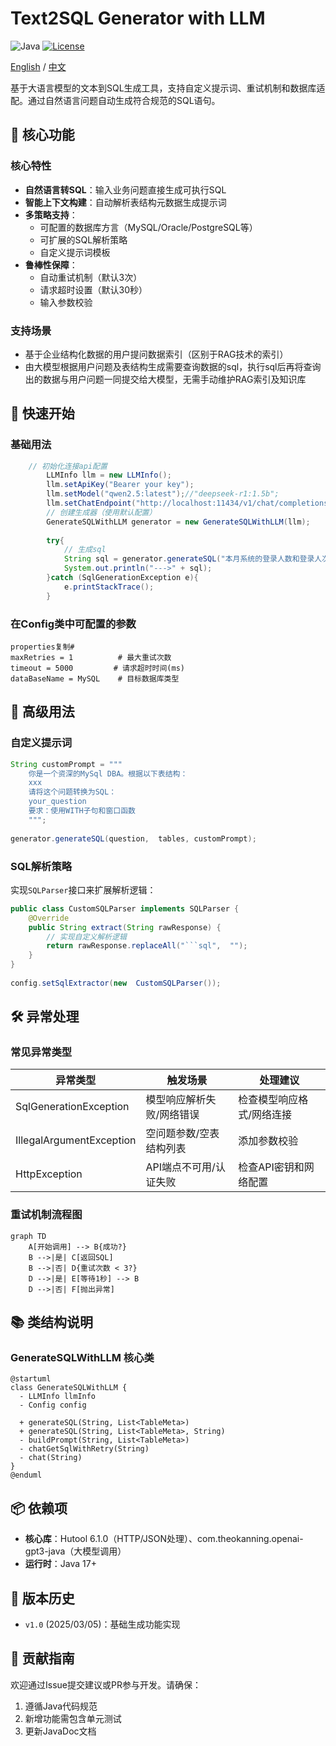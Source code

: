 # Text2SQL Generator with LLM

![Java](https://img.shields.io/badge/Java-17%2B-blue) [![License](https://img.shields.io/badge/License-Apache%202.0-green)](https://opensource.org/licenses/Apache-2.0)


[English](https://github.com/kangZan/GenerateSQLWithLLM/blob/main/README_EN.md)
/
[中文](https://github.com/kangZan/GenerateSQLWithLLM/blob/main/README.md)

基于大语言模型的文本到SQL生成工具，支持自定义提示词、重试机制和数据库适配。通过自然语言问题自动生成符合规范的SQL语句。

## 🌟 核心功能

### 核心特性

- **自然语言转SQL**：输入业务问题直接生成可执行SQL
- **智能上下文构建**：自动解析表结构元数据生成提示词
- **多策略支持**：
  - 可配置的数据库方言（MySQL/Oracle/PostgreSQL等）
  - 可扩展的SQL解析策略
  - 自定义提示词模板
- **鲁棒性保障**：
  - 自动重试机制（默认3次）
  - 请求超时设置（默认30秒）
  - 输入参数校验

### 支持场景

- 基于企业结构化数据的用户提问数据索引（区别于RAG技术的索引）
- 由大模型根据用户问题及表结构生成需要查询数据的sql，执行sql后再将查询出的数据与用户问题一同提交给大模型，无需手动维护RAG索引及知识库

## 🚀 快速开始

### 基础用法

```java
	// 初始化连接api配置
  		LLMInfo llm = new LLMInfo();
        llm.setApiKey("Bearer your key");
        llm.setModel("qwen2.5:latest");//"deepseek-r1:1.5b";
        llm.setChatEndpoint("http://localhost:11434/v1/chat/completions");
		// 创建生成器（使用默认配置）
		GenerateSQLWithLLM generator = new GenerateSQLWithLLM(llm);
    
        try{
			// 生成sql
            String sql = generator.generateSQL("本月系统的登录人数和登录人次分别是多少？", testGetListTableMeta());
            System.out.println("--->" + sql);
        }catch (SqlGenerationException e){
            e.printStackTrace();
        }

```

### 在Config类中可配置的参数 

```
properties复制# 
maxRetries = 1          # 最大重试次数 
timeout = 5000         # 请求超时时间(ms)
dataBaseName = MySQL    # 目标数据库类型 
```

## 🔧 高级用法

### 自定义提示词

```java
String customPrompt = """
    你是一个资深的MySql DBA。根据以下表结构：
    xxx
    请将这个问题转换为SQL：
    your_question
    要求：使用WITH子句和窗口函数 
    """;
 
generator.generateSQL(question,  tables, customPrompt);
```

### SQL解析策略

实现`SQLParser`接口来扩展解析逻辑：

```java
public class CustomSQLParser implements SQLParser {
    @Override 
    public String extract(String rawResponse) {
        // 实现自定义解析逻辑 
        return rawResponse.replaceAll("```sql",  "");
    }
}
 
config.setSqlExtractor(new  CustomSQLParser());
```

## 🛠 异常处理

### 常见异常类型

| 异常类型                 | 触发场景                  | 处理建议                  |
| ------------------------ | ------------------------- | ------------------------- |
| SqlGenerationException   | 模型响应解析失败/网络错误 | 检查模型响应格式/网络连接 |
| IllegalArgumentException | 空问题参数/空表结构列表   | 添加参数校验              |
| HttpException            | API端点不可用/认证失败    | 检查API密钥和网络配置     |

### 重试机制流程图

```mermaid
graph TD 
    A[开始调用] --> B{成功?}
    B -->|是| C[返回SQL]
    B -->|否| D{重试次数 < 3?}
    D -->|是| E[等待1秒] --> B 
    D -->|否| F[抛出异常]
```

## 📚 类结构说明

### GenerateSQLWithLLM 核心类

```plantuml
@startuml
class GenerateSQLWithLLM {
  - LLMInfo llmInfo 
  - Config config 
  
  + generateSQL(String, List<TableMeta>)
  + generateSQL(String, List<TableMeta>, String)
  - buildPrompt(String, List<TableMeta>)
  - chatGetSqlWithRetry(String)
  - chat(String)
}
@enduml
```

## 📦 依赖项

- **核心库**：Hutool 6.1.0（HTTP/JSON处理）、com.theokanning.openai-gpt3-java（大模型调用）
- **运行时**：Java 17+

## 📜 版本历史

- `v1.0` (2025/03/05)：基础生成功能实现

## 🤝 贡献指南

欢迎通过Issue提交建议或PR参与开发。请确保：

1. 遵循Java代码规范
2. 新增功能需包含单元测试
3. 更新JavaDoc文档



